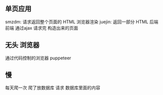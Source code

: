 ## 单页应用
smzdm: 请求返回整个页面的 HTML 浏览器渲染
juejin: 返回一部分 HTML 后端前端  通过ajax
请求完  构造出来的页面

## 无头 浏览器
通过代码控制的浏览器
puppeteer

## 慢
每天爬一次  爬了放数据库
请求  数据库里面的内容